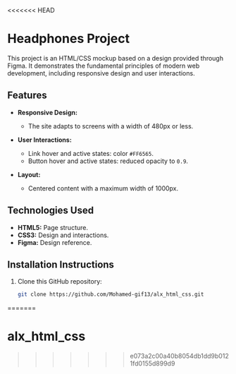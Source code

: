 <<<<<<< HEAD
# Headphones Project

This project is an HTML/CSS mockup based on a design provided through Figma. It demonstrates the fundamental principles of modern web development, including responsive design and user interactions.

## Features

- **Responsive Design:**
  - The site adapts to screens with a width of 480px or less.

- **User Interactions:**
  - Link hover and active states: color `#FF6565`.
  - Button hover and active states: reduced opacity to `0.9`.

- **Layout:**
  - Centered content with a maximum width of 1000px.

## Technologies Used

- **HTML5:** Page structure.
- **CSS3:** Design and interactions.
- **Figma:** Design reference.

## Installation Instructions

1. Clone this GitHub repository:
   ```bash
   git clone https://github.com/Mohamed-gif13/alx_html_css.git
=======
# alx_html_css
>>>>>>> e073a2c00a40b8054db1dd9b0121fd0155d899d9
